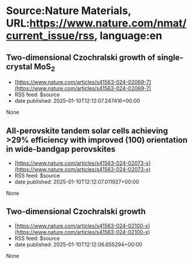 # Source:Nature Materials, URL:https://www.nature.com/nmat/current_issue/rss, language:en

## Two-dimensional Czochralski growth of single-crystal MoS<sub>2</sub>
 - [https://www.nature.com/articles/s41563-024-02069-7](https://www.nature.com/articles/s41563-024-02069-7)
 - RSS feed: $source
 - date published: 2025-01-10T12:12:07.247416+00:00

None

## All-perovskite tandem solar cells achieving &gt;29% efficiency with improved (100) orientation in wide-bandgap perovskites
 - [https://www.nature.com/articles/s41563-024-02073-x](https://www.nature.com/articles/s41563-024-02073-x)
 - RSS feed: $source
 - date published: 2025-01-10T12:12:07.011927+00:00

None

## Two-dimensional Czochralski growth
 - [https://www.nature.com/articles/s41563-024-02100-x](https://www.nature.com/articles/s41563-024-02100-x)
 - RSS feed: $source
 - date published: 2025-01-10T12:12:06.655294+00:00

None

